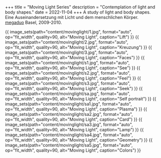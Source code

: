 +++
title = "Moving Light Series"
description = "Contemplation of light and body shapes."
date = 2022-11-04
+++
A study of light and body shapes.  
Eine Auseinandersetzung mit Licht und dem menschlichen Körper.  
[megaduo](/megaduo) Basel, 2009-2010.

{{ image_sets(path="content/movinglight/1.jpg", format="auto", op="fit_width", quality=90, alt="Moving Light", caption="Lift") }}
{{ image_sets(path="content/movinglight/2.jpg", format="auto", op="fit_width", quality=90, alt="Moving Light", caption="Kreuzung") }}
{{ image_sets(path="content/movinglight/3.jpg", format="auto", op="fit_width", quality=90, alt="Moving Light", caption="Faces") }}
{{ image_sets(path="content/movinglight/s1.jpg", format="auto", op="fit_width", quality=90, alt="Moving Light", caption="See") }}
{{ image_sets(path="content/movinglight/s2.jpg", format="auto", op="fit_width", quality=90, alt="Moving Light", caption="Feel") }}
{{ image_sets(path="content/movinglight/s3.jpg", format="auto", op="fit_width", quality=90, alt="Moving Light", caption="Seek") }}
{{ image_sets(path="content/movinglight/sa.jpg", format="auto", op="fit_width", quality=90, alt="Moving Light", caption="Self portrait") }}
{{ image_sets(path="content/movinglight/sa1.jpg", format="auto", op="fit_width", quality=90, alt="Moving Light", caption="Plasma") }}
{{ image_sets(path="content/movinglight/sa2.jpg", format="auto", op="fit_width", quality=90, alt="Moving Light", caption="Card") }}
{{ image_sets(path="content/movinglight/sa3.jpg", format="auto", op="fit_width", quality=90, alt="Moving Light", caption="Lamp") }}
{{ image_sets(path="content/movinglight/sa4.jpg", format="auto", op="fit_width", quality=90, alt="Moving Light", caption="Geometry") }}
{{ image_sets(path="content/movinglight/sa5.jpg", format="auto", op="fit_width", quality=90, alt="Moving Light", caption="Colors") }}
